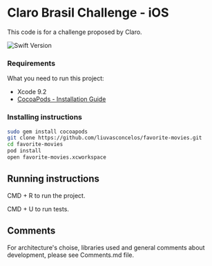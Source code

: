 # Claro Brasil Challenge - iOS

This code is for a challenge proposed by Claro.

![Swift Version](https://img.shields.io/badge/swift-4.1-orange.svg?style=flat-square)


### Requirements

What you need to run this project:

* Xcode 9.2
* [CocoaPods - Installation Guide](https://guides.cocoapods.org/using/getting-started.html)

### Installing instructions

```bash
sudo gem install cocoapods
git clone https://github.com/liuvasconcelos/favorite-movies.git
cd favorite-movies
pod install
open favorite-movies.xcworkspace
```

## Running instructions

CMD + R to run the project.

CMD + U to run tests.

## Comments
 
For architecture's choise, libraries used and general comments about development, please see Comments.md file.
